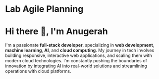 # Lab Agile Planning

# Hi there 👋, I'm Anugerah

I'm a passionate **full-stack developer**, specializing in **web development**, **machine learning**, **AI**, and **cloud computing**. My journey in tech involves building responsive, interactive web applications, and scaling them with modern cloud technologies. I’m constantly pushing the boundaries of innovation by integrating AI into real-world solutions and streamlining operations with cloud platforms.
